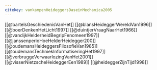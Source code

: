 ```yaml
---
citekey: vankampenHeideggersDaseinMechanica2005
---
```

[[@bartelsGeschiedenisVanHet]]
[[@blansHeideggerWereldVan1996]]
[[@boerDenkenHetLicht1997]]
[[@duintjerVraagNaarHet1966]]
[[@vandijkHelderheidBegripFenomeen1997]]
[[@janssenperioHoeHelderHeidegger200]]
[[@oudemansHeideggersFilosofieVan1985]]
[[@oudemansTechniekInformatiseringHet1997]]
[[@verbruggeVerwaarlozingVanHet2001]]
[[@visserNietzscheHeideggerEen1989]]
[[@heideggerZijnTijd1998]]
